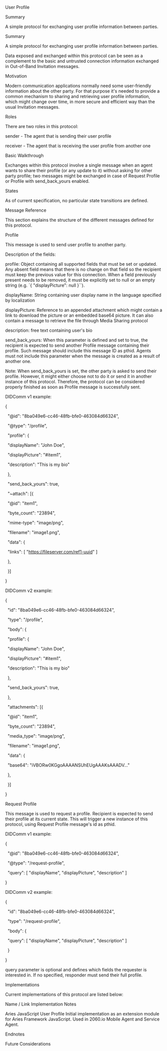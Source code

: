 User Profile 

Summary

A simple protocol for exchanging user profile information between parties.



Summary

A simple protocol for exchanging user profile information between parties.



Data exposed and exchanged within this protocol can be seen as a complement to the basic and untrusted connection information exchanged in Out-of-Band Invitation messages.



Motivation

Modern communication applications normally need some user-friendly information about the other party. For that purpose it's needed to provide a common mechanism to sharing and retrieving user profile information, which might change over time, in more secure and efficient way than the usual Invitation messages.



Roles

There are two roles in this protocol:



sender - The agent that is sending their user profile

receiver - The agent that is receiving the user profile from another one

Basic Walkthrough

Exchanges within this protocol involve a single message when an agent wants to share their profile (or any update to it) without asking for other party profile; two messages might be exchanged in case of Request Profile or Profile with send\_back\_yours enabled.







States

As of current specification, no particular state transitions are defined.



Message Reference

This section explains the structure of the different messages defined for this protocol.



Profile

This message is used to send user profile to another party.



Description of the fields:



profile: Object containing all supported fields that must be set or updated. Any absent field means that there is no change on that field so the recipient must keep the previous value for this connection. When a field previously present needs to be removed, it must be explicitly set to null or an empty string (e.g. `{ "displayPicture": null }``).

displayName: String containing user display name in the language specified by localization

displayPicture: Reference to an appended attachment which might contain a link to download the picture or an embedded base64 picture. It can also contain a message to retrieve the file through Media Sharing protocol

description: free text containing user's bio

send\_back\_yours: When this parameter is defined and set to true, the recipient is expected to send another Profile message containing their profile. Such message should include this message ID as pthid. Agents must not include this parameter when the message is created as a result of another one.

Note: When send\_back\_yours is set, the other party is asked to send their profile. However, it might either choose not to do it or send it in another instance of this protocol. Therefore, the protocol can be considered properly finished as soon as Profile message is successfully sent.



DIDComm v1 example:



{

&nbsp;   "@id": "8ba049e6-cc46-48fb-bfe0-463084d66324",

&nbsp;   "@type": "<baseuri>/profile",

&nbsp;   "profile": {

&nbsp;       "displayName": "John Doe",

&nbsp;       "displayPicture": "#item1",

&nbsp;       "description": "This is my bio"

&nbsp;   }, 

&nbsp;   "send\_back\_yours": true,

&nbsp;   "~attach": \[{

&nbsp;       "@id": "item1",

&nbsp;       "byte\_count": "23894",

&nbsp;       "mime-type": "image/png",

&nbsp;       "filename": "image1.png",

&nbsp;       "data": {

&nbsp;           "links": \[ "https://fileserver.com/ref1-uuid" ]

&nbsp;       },

&nbsp;   }]    

}

DIDComm v2 example:



{

&nbsp;   "id": "8ba049e6-cc46-48fb-bfe0-463084d66324",

&nbsp;   "type": "<baseuri>/profile",

&nbsp;   "body": {

&nbsp;       "profile": {

&nbsp;           "displayName": "John Doe",

&nbsp;           "displayPicture": "#item1",

&nbsp;           "description": "This is my bio"

&nbsp;       }, 

&nbsp;       "send\_back\_yours": true,

&nbsp;   },

&nbsp;   "attachments": \[{

&nbsp;       "@id": "item1",

&nbsp;       "byte\_count": "23894",

&nbsp;       "media\_type": "image/png",

&nbsp;       "filename": "image1.png",

&nbsp;       "data": {

&nbsp;           "base64": "iVBORw0KGgoAAAANSUhEUgAAAKsAAADV..."

&nbsp;       },

&nbsp;   }]    

}

Request Profile

This message is used to request a profile. Recipient is expected to send their profile at its current state. This will trigger a new instance of this protocol, using Request Profile message's id as pthid.



DIDComm v1 example:



{

&nbsp;   "@id": "8ba049e6-cc46-48fb-bfe0-463084d66324",

&nbsp;   "@type": "<baseuri>/request-profile",

&nbsp;   "query": \[ "displayName", "displayPicture", "description" ]

}

DIDComm v2 example:



{

&nbsp;   "id": "8ba049e6-cc46-48fb-bfe0-463084d66324",

&nbsp;   "type": "<baseuri>/request-profile",

&nbsp;   "body": {

&nbsp;       "query": \[ "displayName", "displayPicture", "description" ]

&nbsp;   }

}

query parameter is optional and defines which fields the requester is interested in. If no specified, responder must send their full profile.



Implementations

Current implementations of this protocol are listed below:



Name / Link	Implementation Notes

Aries JavaScript User Profile	Initial implementation as an extension module for Aries Framework JavaScript. Used in 2060.io Mobile Agent and Service Agent.

Endnotes

Future Considerations

